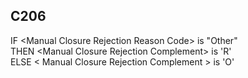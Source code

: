 ## C206
IF &lt;Manual Closure Rejection Reason Code&gt; is "Other"  
  THEN &lt;Manual Closure Rejection Complement&gt; is 'R'  
  ELSE &lt; Manual Closure Rejection Complement &gt; is 'O'
